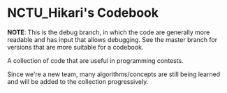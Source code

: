 # NCTU_Hikari's Codebook

**NOTE**: This is the debug branch, in which the code are generally more readable and has input that allows debugging. See the master branch for versions that are more suitable for a codebook.

A collection of code that are useful in programming contests.

Since we're a new team, many algorithms/concepts are still being learned and will be added to the collection progressively.
